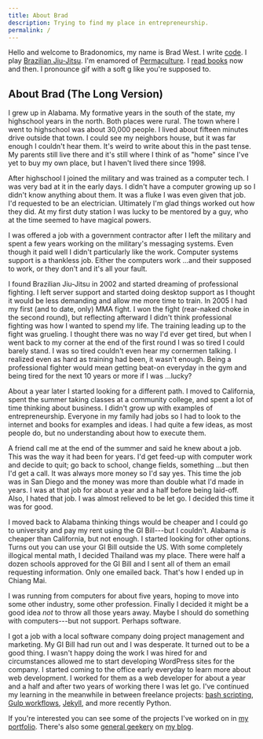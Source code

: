 ```yaml
---
title: About Brad
description: Trying to find my place in entrepreneurship.
permalink: /
---
```


Hello and welcome to Bradonomics, my name is Brad West. I write [code](https://github.com/bradonomics). I play [Brazilian Jiu-Jitsu](https://en.wikipedia.org/wiki/Brazilian_jiu-jitsu). I'm enamored of [Permaculture](https://en.wikipedia.org/wiki/Permaculture). I [read books](https://www.goodreads.com/bradonomics) now and then. I pronounce gif with a soft g like you're supposed to.

## About Brad (The Long Version)

I grew up in Alabama. My formative years in the south of the state, my highschool years in the north. Both places were rural. The town where I went to highschool was about 30,000 people. I lived about fifteen minutes drive outside that town. I could see my neighbors house, but it was far enough I couldn't hear them. It's weird to write about this in the past tense. My parents still live there and it's still where I think of as "home" since I've yet to buy my own place, but I haven't lived there since 1998.

After highschool I joined the military and was trained as a computer tech. I was very bad at it in the early days. I didn't have a computer growing up so I didn't know anything about them. It was a fluke I was even given that job. I'd requested to be an electrician. Ultimately I'm glad things worked out how they did. At my first duty station I was lucky to be mentored by a guy, who at the time seemed to have magical powers.

I was offered a job with a government contractor after I left the military and spent a few years working on the military's messaging systems. Even though it paid well I didn't particularly like the work. Computer systems support is a thankless job. Either the computers work ...and their supposed to work, or they don't and it's all your fault.

I found Brazilian Jiu-Jitsu in 2002 and started dreaming of professional fighting. I left server support and started doing desktop support as I thought it would be less demanding and allow me more time to train. In 2005 I had my first (and to date, only) MMA fight. I won the fight (rear-naked choke in the second round), but reflecting afterward I didn't think professional fighting was how I wanted to spend my life. The training leading up to the fight was grueling. I thought there was no way I'd ever get tired, but when I went back to my corner at the end of the first round I was so tired I could barely stand. I was so tired couldn't even hear my cornermen talking. I realized even as hard as training had been, it wasn't enough. Being a professional fighter would mean getting beat-on everyday in the gym and being tired for the next 10 years or more if I was ...lucky?

About a year later I started looking for a different path. I moved to California, spent the summer taking classes at a community college, and spent a lot of time thinking about business. I didn't grow up with examples of entrepreneurship. Everyone in my family had jobs so I had to look to the internet and books for examples and ideas. I had quite a few ideas, as most people do, but no understanding about how to execute them.

A friend call me at the end of the summer and said he knew about a job. This was the way it had been for years. I'd get feed-up with computer work and decide to quit; go back to school, change fields, something ...but then I'd get a call. It was always more money so I'd say yes. This time the job was in San Diego and the money was more than double what I'd made in years. I was at that job for about a year and a half before being laid-off. Also, I hated that job. I was almost relieved to be let go. I decided this time it was for good.

I moved back to Alabama thinking things would be cheaper and I could go to university and pay my rent using the GI Bill---but I couldn't. Alabama *is* cheaper than California, but not enough. I started looking for other options. Turns out you can use your GI Bill outside the US. With some completely illogical mental math, I decided Thailand was my place. There were half a dozen schools approved for the GI Bill and I sent all of them an email requesting information. Only one emailed back. That's how I ended up in Chiang Mai.

I was running from computers for about five years, hoping to move into some other industry, some other profession. Finally I decided it might be a good idea *not* to throw all those years away. Maybe I should do something with computers---but not support. Perhaps software.

I got a job with a local software company doing project management and marketing. My GI Bill had run out and I was desperate. It turned out to be a good thing. I wasn't happy doing the work I was hired for and circumstances allowed me to start developing WordPress sites for the company. I started coming to the office early everyday to learn more about web development. I worked for them as a web developer for about a year and a half and after two years of working there I was let go. I've continued my learning in the meanwhile in between freelance projects: [bash scripting](https://github.com/bradonomics/dotfiles), [Gulp workflows](https://github.com/bradonomics/genesis-boilerplate/blob/master/gulpfile.js), [Jekyll](http://jekyllrb.com/), and more recently Python.

If you're interested you can see some of the projects I've worked on in [my portfolio](/portfolio/). There's also some [general geekery](/category/general-geekery/) on [my blog](/blog/).